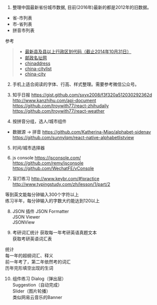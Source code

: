 1. 整理中国最新省份城市数据, 目前(2016年)最新的都是2012年的旧数据。
 - 省-市列表
 - 市-省列表
 - 拼音市列表

  参考
> - [最新县及县以上行政区划代码（截止2014年10月31日）](http://www.stats.gov.cn/tjsj/tjbz/xzqhdm/201504/t20150415_712722.html)
> - [邮政名址网](http://www.cpdc.com.cn/web/)
> - [chinaddress](https://github.com/cnluzhang/chinaddress)
> - [china-citylist](https://github.com/ewen0930/china-citylist)
> - [china-city](https://github.com/SSOOnline/china-city)

2. 手机上适合阅读的字体、行高、样式整理。需要参考微信公众号。

3. 知乎日报
https://gist.github.com/sxyx2008/f3f320a512030292362d  
http://www.kanzhihu.com/api-document  
https://github.com/troywith77/react-zhihudaily  
https://github.com/troywith77/react-weather  

4. 按拼音分组，选人/城市组件
 - 数据源 -> 拼音
https://github.com/Katherina-Miao/alphabet-sidenav  
https://github.com/sunnylqm/react-native-alphabetlistview  

5. 时间/城市选择器

6. js console
https://jsconsole.com/  
https://github.com/remy/jsconsole  
https://github.com/WechatFE/vConsole   

7. 盲打练习
http://www.keybr.com/#!practice  
http://www.typingstudy.com/zh/lesson/1/part/2  

等到英文能每分钟输入300个字符以上  
练习半年，每分钟输入的字数大约能达到120以上  

8. JSON 插件
JSON Formatter  
JSON Viewer  
JSONView  

9. 考研词汇统计
获取每一年考研英语真题文本  
获取考研英语词汇表  

统计  
每一年的超纲词汇、释义  
前一年考了，第二年依然考的词汇  
历年完形填空出现的生词  

10. 组件练习
Dialog（弹出层）  
Suggestion（自动完成）  
Slider（图片轮播）  
类似网易云音乐的Banner  
